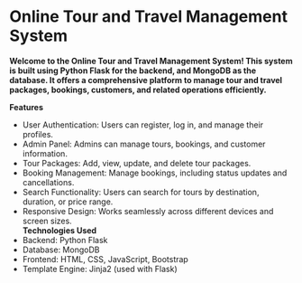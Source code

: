 # Online Tour and Travel Management System
**Welcome to the Online Tour and Travel Management System! This system is built using Python Flask for the backend, and MongoDB as the database. It offers a comprehensive platform to manage tour and travel packages, bookings, customers, and related operations efficiently.**

**Features** <br>
* User Authentication: Users can register, log in, and manage their profiles. <br>
* Admin Panel: Admins can manage tours, bookings, and customer information. <br>
* Tour Packages: Add, view, update, and delete tour packages. <br>
* Booking Management: Manage bookings, including status updates and cancellations. <br>
* Search Functionality: Users can search for tours by destination, duration, or price range. <br>
* Responsive Design: Works seamlessly across different devices and screen sizes. <br>
**Technologies Used** <br>
* Backend: Python Flask <br>
* Database: MongoDB <br>
* Frontend: HTML, CSS, JavaScript, Bootstrap <br>
* Template Engine: Jinja2 (used with Flask)
